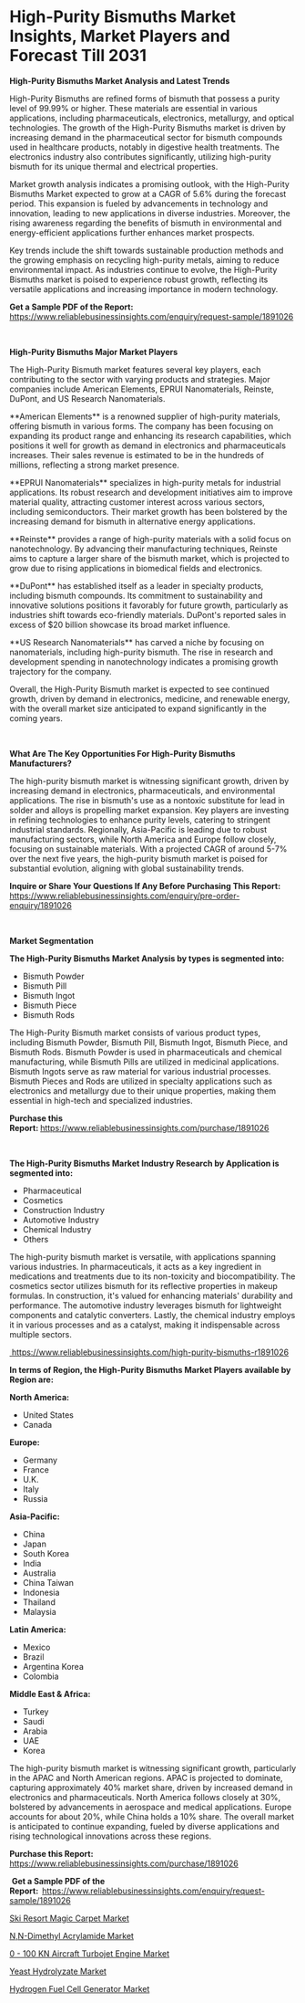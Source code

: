 <p><h1>High-Purity Bismuths Market Insights, Market Players and Forecast Till 2031</h1></p><p><strong>High-Purity Bismuths Market Analysis and Latest Trends</strong></p>
<p><p>High-Purity Bismuths are refined forms of bismuth that possess a purity level of 99.99% or higher. These materials are essential in various applications, including pharmaceuticals, electronics, metallurgy, and optical technologies. The growth of the High-Purity Bismuths market is driven by increasing demand in the pharmaceutical sector for bismuth compounds used in healthcare products, notably in digestive health treatments. The electronics industry also contributes significantly, utilizing high-purity bismuth for its unique thermal and electrical properties.</p><p>Market growth analysis indicates a promising outlook, with the High-Purity Bismuths Market expected to grow at a CAGR of 5.6% during the forecast period. This expansion is fueled by advancements in technology and innovation, leading to new applications in diverse industries. Moreover, the rising awareness regarding the benefits of bismuth in environmental and energy-efficient applications further enhances market prospects. </p><p>Key trends include the shift towards sustainable production methods and the growing emphasis on recycling high-purity metals, aiming to reduce environmental impact. As industries continue to evolve, the High-Purity Bismuths market is poised to experience robust growth, reflecting its versatile applications and increasing importance in modern technology.</p></p>
<p><strong>Get a Sample PDF of the Report:&nbsp;</strong> <a href="https://www.reliablebusinessinsights.com/enquiry/request-sample/1891026?utm_campaign=1109&utm_medium=2&utm_source=Github&utm_content=ia&utm_term=24102024&utm_id=high-purity-bismuths">https://www.reliablebusinessinsights.com/enquiry/request-sample/1891026</a></p>
<p>&nbsp;</p>
<p><strong>High-Purity Bismuths Major Market Players</strong></p>
<p><p>The High-Purity Bismuth market features several key players, each contributing to the sector with varying products and strategies. Major companies include American Elements, EPRUI Nanomaterials, Reinste, DuPont, and US Research Nanomaterials.</p><p>**American Elements** is a renowned supplier of high-purity materials, offering bismuth in various forms. The company has been focusing on expanding its product range and enhancing its research capabilities, which positions it well for growth as demand in electronics and pharmaceuticals increases. Their sales revenue is estimated to be in the hundreds of millions, reflecting a strong market presence.</p><p>**EPRUI Nanomaterials** specializes in high-purity metals for industrial applications. Its robust research and development initiatives aim to improve material quality, attracting customer interest across various sectors, including semiconductors. Their market growth has been bolstered by the increasing demand for bismuth in alternative energy applications.</p><p>**Reinste** provides a range of high-purity materials with a solid focus on nanotechnology. By advancing their manufacturing techniques, Reinste aims to capture a larger share of the bismuth market, which is projected to grow due to rising applications in biomedical fields and electronics.</p><p>**DuPont** has established itself as a leader in specialty products, including bismuth compounds. Its commitment to sustainability and innovative solutions positions it favorably for future growth, particularly as industries shift towards eco-friendly materials. DuPont's reported sales in excess of $20 billion showcase its broad market influence.</p><p>**US Research Nanomaterials** has carved a niche by focusing on nanomaterials, including high-purity bismuth. The rise in research and development spending in nanotechnology indicates a promising growth trajectory for the company.</p><p>Overall, the High-Purity Bismuth market is expected to see continued growth, driven by demand in electronics, medicine, and renewable energy, with the overall market size anticipated to expand significantly in the coming years.</p></p>
<p>&nbsp;</p>
<p><strong>What Are The Key Opportunities For High-Purity Bismuths Manufacturers?</strong></p>
<p><p>The high-purity bismuth market is witnessing significant growth, driven by increasing demand in electronics, pharmaceuticals, and environmental applications. The rise in bismuth's use as a nontoxic substitute for lead in solder and alloys is propelling market expansion. Key players are investing in refining technologies to enhance purity levels, catering to stringent industrial standards. Regionally, Asia-Pacific is leading due to robust manufacturing sectors, while North America and Europe follow closely, focusing on sustainable materials. With a projected CAGR of around 5-7% over the next five years, the high-purity bismuth market is poised for substantial evolution, aligning with global sustainability trends.</p></p>
<p><strong>Inquire or Share Your Questions If Any Before Purchasing This Report:</strong> <a href="https://www.reliablebusinessinsights.com/enquiry/pre-order-enquiry/1891026?utm_campaign=1109&utm_medium=2&utm_source=Github&utm_content=ia&utm_term=24102024&utm_id=high-purity-bismuths">https://www.reliablebusinessinsights.com/enquiry/pre-order-enquiry/1891026</a></p>
<p>&nbsp;</p>
<p><strong>Market Segmentation</strong></p>
<p><strong>The High-Purity Bismuths Market Analysis by types is segmented into:</strong></p>
<p><ul><li>Bismuth Powder</li><li>Bismuth Pill</li><li>Bismuth Ingot</li><li>Bismuth Piece</li><li>Bismuth Rods</li></ul></p>
<p><p>The High-Purity Bismuth market consists of various product types, including Bismuth Powder, Bismuth Pill, Bismuth Ingot, Bismuth Piece, and Bismuth Rods. Bismuth Powder is used in pharmaceuticals and chemical manufacturing, while Bismuth Pills are utilized in medicinal applications. Bismuth Ingots serve as raw material for various industrial processes. Bismuth Pieces and Rods are utilized in specialty applications such as electronics and metallurgy due to their unique properties, making them essential in high-tech and specialized industries.</p></p>
<p><strong>Purchase this Report:&nbsp;</strong><a href="https://www.reliablebusinessinsights.com/purchase/1891026?utm_campaign=1109&utm_medium=2&utm_source=Github&utm_content=ia&utm_term=24102024&utm_id=high-purity-bismuths">https://www.reliablebusinessinsights.com/purchase/1891026</a></p>
<p>&nbsp;</p>
<p><strong>The High-Purity Bismuths Market Industry Research by Application is segmented into:</strong></p>
<p><ul><li>Pharmaceutical</li><li>Cosmetics</li><li>Construction Industry</li><li>Automotive Industry</li><li>Chemical Industry</li><li>Others</li></ul></p>
<p><p>The high-purity bismuth market is versatile, with applications spanning various industries. In pharmaceuticals, it acts as a key ingredient in medications and treatments due to its non-toxicity and biocompatibility. The cosmetics sector utilizes bismuth for its reflective properties in makeup formulas. In construction, it's valued for enhancing materials' durability and performance. The automotive industry leverages bismuth for lightweight components and catalytic converters. Lastly, the chemical industry employs it in various processes and as a catalyst, making it indispensable across multiple sectors.</p></p>
<p><a href="https://www.reliablebusinessinsights.com/high-purity-bismuths-r1891026?utm_campaign=1109&utm_medium=2&utm_source=Github&utm_content=ia&utm_term=24102024&utm_id=high-purity-bismuths">&nbsp;https://www.reliablebusinessinsights.com/high-purity-bismuths-r1891026</a></p>
<p><strong>In terms of Region, the High-Purity Bismuths Market Players available by Region are:</strong></p>
<p>
    <p> <strong> North America: </strong>
        <ul>
            <li>United States</li>
            <li>Canada</li>
        </ul>
        </p> 
    <p> <strong> Europe: </strong>
        <ul>
            <li>Germany</li>
            <li>France</li>
            <li>U.K.</li>
            <li>Italy</li>
            <li>Russia</li>
        </ul>
        </p> 
    <p> <strong> Asia-Pacific: </strong>
        <ul>
            <li>China</li>
            <li>Japan</li>
            <li>South Korea</li>
            <li>India</li>
            <li>Australia</li>
            <li>China Taiwan</li>
            <li>Indonesia</li>
            <li>Thailand</li>
            <li>Malaysia</li>
        </ul>
        </p> 
    <p> <strong> Latin America: </strong>
        <ul>
            <li>Mexico</li>
            <li>Brazil</li>
            <li>Argentina Korea</li>
            <li>Colombia</li>
        </ul>
        </p> 
    <p> <strong> Middle East & Africa: </strong>
        <ul>
            <li>Turkey</li>
            <li>Saudi</li>
            <li>Arabia</li>
            <li>UAE</li>
            <li>Korea</li>
        </ul>
    </p>
    </p>
<p><p>The high-purity bismuth market is witnessing significant growth, particularly in the APAC and North American regions. APAC is projected to dominate, capturing approximately 40% market share, driven by increased demand in electronics and pharmaceuticals. North America follows closely at 30%, bolstered by advancements in aerospace and medical applications. Europe accounts for about 20%, while China holds a 10% share. The overall market is anticipated to continue expanding, fueled by diverse applications and rising technological innovations across these regions.</p></p>
<p><strong>Purchase this Report: </strong><a href="https://www.reliablebusinessinsights.com/purchase/1891026?utm_campaign=1109&utm_medium=2&utm_source=Github&utm_content=ia&utm_term=24102024&utm_id=high-purity-bismuths">https://www.reliablebusinessinsights.com/purchase/1891026</a></p>
<p>&nbsp;<strong>Get a Sample PDF of the Report:&nbsp;&nbsp;</strong><a href="https://www.reliablebusinessinsights.com/enquiry/request-sample/1891026?utm_campaign=1109&utm_medium=2&utm_source=Github&utm_content=ia&utm_term=24102024&utm_id=high-purity-bismuths">https://www.reliablebusinessinsights.com/enquiry/request-sample/1891026</a></p>
<p><strong></strong></p>
<p><p><a href="https://issuu.com/reportprime-2/docs/ski-resort-magic-carpet-market-size_b6251766a6ad75?utm_campaign=1109&utm_medium=2&utm_source=Github&utm_content=ia&utm_term=24102024&utm_id=high-purity-bismuths">Ski Resort Magic Carpet Market</a></p><p><a href="https://github.com/arnaudyclavinec/Market-Research-Report-List-1/blob/main/nn-dimethyl-acrylamide-market.md?utm_campaign=1109&utm_medium=2&utm_source=Github&utm_content=ia&utm_term=24102024&utm_id=high-purity-bismuths">N,N-Dimethyl Acrylamide Market</a></p><p><a href="https://github.com/liz10hnbracht/Market-Research-Report-List-1/blob/main/0-100-kn-aircraft-turbojet-engine-market.md?utm_campaign=1109&utm_medium=2&utm_source=Github&utm_content=ia&utm_term=24102024&utm_id=high-purity-bismuths">0 - 100 KN Aircraft Turbojet Engine Market</a></p><p><a href="https://www.linkedin.com/pulse/decoding-yeast-hydrolyzate-industry-dynamics-strategic-imperatives-977ke?utm_campaign=1109&utm_medium=2&utm_source=Github&utm_content=ia&utm_term=24102024&utm_id=high-purity-bismuths">Yeast Hydrolyzate Market</a></p><p><a href="https://issuu.com/reportprime-2/docs/hydrogen-fuel-cell-generator-market_4843259d052812?utm_campaign=1109&utm_medium=2&utm_source=Github&utm_content=ia&utm_term=24102024&utm_id=high-purity-bismuths">Hydrogen Fuel Cell Generator Market</a></p></p>